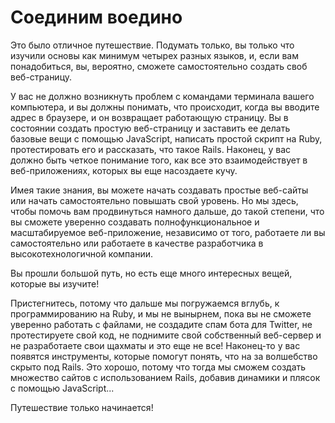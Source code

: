 # Соединим воедино

Это было отличное путешествие. Подумать только, вы только что изучили основы как минимум четырех разных языков, и, если вам понадобиться, вы, вероятно, сможете самостоятельно создать своб веб-страницу.

У вас не должно возникнуть проблем с командами терминала вашего компьютера, и вы должны понимать, что происходит, когда вы вводите адрес в браузере, и он возвращает работающую страницу. Вы в состоянии создать простую веб-страницу и заставить ее делать базовые вещи с помощью JavaScript, написать простой скрипт на Ruby, протестировать его и рассказать, что такое Rails. Наконец, у вас должно быть четкое понимание того, как все это взаимодействует в веб-приложениях, которых вы еще насоздаете кучу.

Имея такие знания, вы можете начать создавать простые веб-сайты или начать самостоятельно повышать свой уровень. Но мы здесь, чтобы помочь вам продвинуться намного дальше, до такой степени, что вы сможете уверенно создавать полнофункциональное и масштабируемое веб-приложение, независимо от того, работаете ли вы самостоятельно или работаете в качестве разработчика в высокотехнологичной компании.

Вы прошли большой путь, но есть еще много интересных вещей, которые вы изучите!

Пристегнитесь, потому что дальше мы погружаемся вглубь, к программированию на Ruby, и мы не вынырнем, пока вы не сможете уверенно работать с файлами, не создадите спам бота для Twitter, не протестируете свой код, не поднимите свой собственный веб-сервер и не разработаете свои щахматы и это еще не все! Наконец-то у вас появятся инструменты, которые помогут понять, что на за волшебство скрыто под Rails. Это хорошо, потому что тогда мы сможем создать множество сайтов с использованием Rails, добавив динамики и плясок с помощью JavaScript...

Путешествие только начинается!
